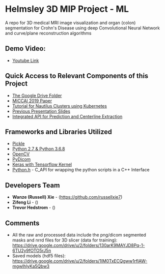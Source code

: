 # Helmsley 3D MIP Project - ML 
A repo for 3D medical MRI image visualization and organ (colon) segmentation for Crohn's Disease using deep Convolutional Neural Network and curve/plane reconstruction algorithms 

## Demo Video:
* [Youtube Link](https://youtu.be/lmlQ7z5Yjug)

## Quick Access to Relevant Components of this Project

* [The Google Drive Folder](https://drive.google.com/drive/folders/1AunUYgQ-9ka_B1l2Z9-GuUamAn2uUq7t?usp=sharing)
* [MICCAI 2019 Paper](https://www.overleaf.com/4492563319trcchxtphgrw)
* [Tutorial for Nautilus Clusters using Kubernetes](https://docs.google.com/document/d/1wqA_Z3cJzHDX2bTvzgSnVFPjCa8qKwpf5X6XLIMTaA8/edit?usp=sharing)
* [Previous Presentation Slides](https://docs.google.com/presentation/d/16SVB5gvhoe-OGjmxUGqrrv-eT7HzAeizTpWoNYDJ4K8/edit?usp=sharing)
* [Integrated API for Prediction and Centerline Extraction]()

## Frameworks and Libraries Utilized

* [Pickle](https://docs.python.org/3/library/pickle.html)
* [Python 2.7 & Python 3.6.8](https://www.python.org/)
* [OpenCV](https://opencv.org/)
* [PyDicom](https://pydicom.github.io/pydicom/stable/index.html)
* [Keras with Tensorflow Kernel](https://keras.io/)
* [Python.h]() - C_API for wrapping the python scripts in a C++ Interface


## Developers Team

* **Wanze (Russell) Xie** - (https://github.com/russellxie7)
* **Zifeng Li** - ()
* **Trevor Hedstrom** - ()


## Comments

* All the raw and processed data include the png/dicom segmented masks and nrrd files for 3D slicer (data for training): https://drive.google.com/drive/u/2/folders/130arK9MAYJD8Pq-1-6TU2y9fOTO5rJ5n
* Saved models (hdf5 files): https://drive.google.com/drive/u/2/folders/1IM0TxECQgww1rflAW-mgwIhlyKa5Qbw3
